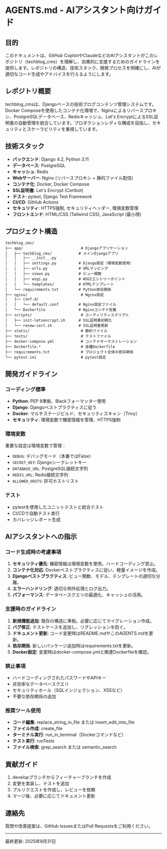 # AGENTS.md - AIアシスタント向けガイド

## 目的
このドキュメントは、GitHub CopilotやClaudeなどのAIアシスタントがこのレポジトリ（techblog_cms）を理解し、効果的に支援するためのガイドラインを提供します。レポジトリの構造、技術スタック、開発プロセスを明確にし、AIが適切なコード生成やアドバイスを行えるようにします。

## レポジトリ概要
techblog_cmsは、Djangoベースの技術ブログコンテンツ管理システムです。Docker Composeを使用したコンテナ化環境で、Nginxによるリバースプロキシ、PostgreSQLデータベース、Redisキャッシュ、Let's EncryptによるSSL証明書の自動管理を統合しています。プロダクションレディな構成を目指し、セキュリティとスケーラビリティを重視しています。

## 技術スタック
- **バックエンド**: Django 4.2, Python 3.11
- **データベース**: PostgreSQL
- **キャッシュ**: Redis
- **Webサーバー**: Nginx (リバースプロキシ + 静的ファイル配信)
- **コンテナ化**: Docker, Docker Compose
- **SSL証明書**: Let's Encrypt (Certbot)
- **テスト**: pytest, Django Test Framework
- **CI/CD**: GitHub Actions
- **セキュリティ**: HTTPS強制, セキュリティヘッダー, 環境変数管理
- **フロントエンド**: HTML/CSS (Tailwind CSS), JavaScript (最小限)

## プロジェクト構造
```
techblog_cms/
├── app/                          # Djangoアプリケーション
│   ├── techblog_cms/            # メインDjangoアプリ
│   │   ├── __init__.py
│   │   ├── settings.py          # Django設定（環境変数使用）
│   │   ├── urls.py              # URLマッピング
│   │   ├── views.py             # ビュー関数
│   │   ├── wsgi.py              # WSGIエントリーポイント
│   │   └── templates/           # HTMLテンプレート
│   └── requirements.txt         # Python依存関係
├── nginx/                        # Nginx設定
│   ├── conf.d/
│   │   └── default.conf         # Nginx設定ファイル
│   └── Dockerfile               # Nginxコンテナ定義
├── scripts/                      # ユーティリティスクリプト
│   ├── init-letsencrypt.sh      # SSL証明書初期化
│   └── renew-cert.sh            # SSL証明書更新
├── static/                       # 静的ファイル
├── tests/                        # テストファイル
├── docker-compose.yml            # コンテナオーケストレーション
├── Dockerfile.*                  # 各種Dockerfile
├── requirements.txt              # プロジェクト全体の依存関係
└── pytest.ini                    # pytest設定
```

## 開発ガイドライン

### コーディング標準
- **Python**: PEP 8準拠、Blackフォーマッター使用
- **Django**: Djangoベストプラクティスに従う
- **Docker**: マルチステージビルド、セキュリティスキャン（Trivy）
- **セキュリティ**: 環境変数で機密情報を管理、HTTPS強制

### 環境変数
重要な設定は環境変数で管理：
- `DEBUG`: デバッグモード（本番ではFalse）
- `SECRET_KEY`: Djangoシークレットキー
- `DATABASE_URL`: PostgreSQL接続文字列
- `REDIS_URL`: Redis接続文字列
- `ALLOWED_HOSTS`: 許可ホストリスト

### テスト
- pytestを使用したユニットテストと統合テスト
- CI/CDで自動テスト実行
- カバレッジレポート生成

## AIアシスタントへの指示

### コード生成時の考慮事項
1. **セキュリティ優先**: 機密情報は環境変数を使用。ハードコーディング禁止。
2. **コンテナ化対応**: Dockerベストプラクティスに従い、軽量イメージを作成。
3. **Djangoベストプラクティス**: ビュー関数、モデル、テンプレートの適切な分離。
4. **エラーハンドリング**: 適切な例外処理とログ出力。
5. **パフォーマンス**: データベースクエリの最適化、キャッシュの活用。

### 支援時のガイドライン
1. **新規機能追加**: 既存の構造に準拠。必要に応じてマイグレーション作成。
2. **バグ修正**: テストケースを追加し、リグレッションを防ぐ。
3. **ドキュメント更新**: コード変更時はREADME.mdやこのAGENTS.mdを更新。
4. **依存関係**: 新しいパッケージ追加時はrequirements.txtを更新。
5. **Docker設定**: 変更時はdocker-compose.ymlと関連Dockerfileを確認。

### 禁止事項
- ハードコーディングされたパスワードやAPIキー
- 非効率なデータベースクエリ
- セキュリティホール（SQLインジェクション、XSSなど）
- 不要な依存関係の追加

### 推奨ツール使用
- **コード編集**: replace_string_in_file または insert_edit_into_file
- **ファイル作成**: create_file
- **ターミナル実行**: run_in_terminal（Dockerコマンドなど）
- **テスト実行**: runTests
- **ファイル検索**: grep_search または semantic_search

## 貢献ガイド
1. developブランチからフィーチャーブランチを作成
2. 変更を実装し、テストを追加
3. プルリクエストを作成し、レビューを依頼
4. マージ後、必要に応じてドキュメント更新

## 連絡先
質問や改善提案は、GitHub IssuesまたはPull Requestsをご利用ください。

---
最終更新: 2025年8月31日
